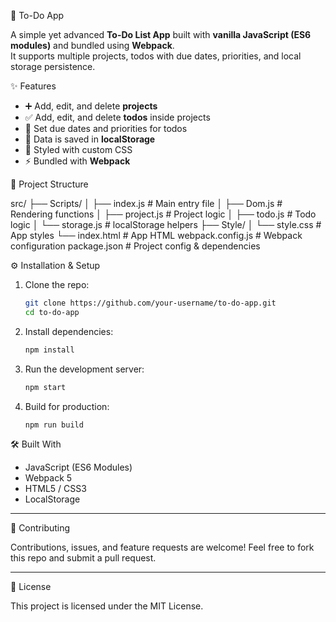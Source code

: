 📝 To-Do App

A simple yet advanced **To-Do List App** built with **vanilla JavaScript (ES6 modules)** and bundled using **Webpack**.  
It supports multiple projects, todos with due dates, priorities, and local storage persistence.

✨ Features
- ➕ Add, edit, and delete **projects**
- ✅ Add, edit, and delete **todos** inside projects
- 📅 Set due dates and priorities for todos
- 💾 Data is saved in **localStorage**
- 🎨 Styled with custom CSS
- ⚡ Bundled with **Webpack**


📂 Project Structure


src/
├── Scripts/
│    ├── index.js       # Main entry file
│    ├── Dom.js         # Rendering functions
│    ├── project.js     # Project logic
│    ├── todo.js        # Todo logic
│    └── storage.js     # localStorage helpers
├── Style/
│    └── style.css      # App styles
└── index.html          # App HTML
webpack.config.js        # Webpack configuration
package.json             # Project config & dependencies

⚙️ Installation & Setup

1. Clone the repo:
   ```bash
   git clone https://github.com/your-username/to-do-app.git
   cd to-do-app
2. Install dependencies:

   ```bash
   npm install
   ```
3. Run the development server:

   ```bash
   npm start
   ```
4. Build for production:

   ```bash
   npm run build
   ```

🛠️ Built With

* JavaScript (ES6 Modules)
* Webpack 5
* HTML5 / CSS3
* LocalStorage

---

🤝 Contributing

Contributions, issues, and feature requests are welcome!
Feel free to fork this repo and submit a pull request.

---

📜 License

This project is licensed under the MIT License.


